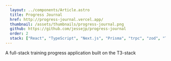 ```yaml
---
  layout: ../components/Article.astro
  title: Progress Journal
  href: http://progress-journal.vercel.app/
  thumbnail: /assets/thumbnails/progress-journal.png
  github: https://github.com/jessejp/progress-journal
  order: 2
  stack: ["React", "TypeScript", "Next.js", "Prisma", "trpc", "zod", "TailwindCSS"]
---
```


A full-stack training progress application built on the T3-stack